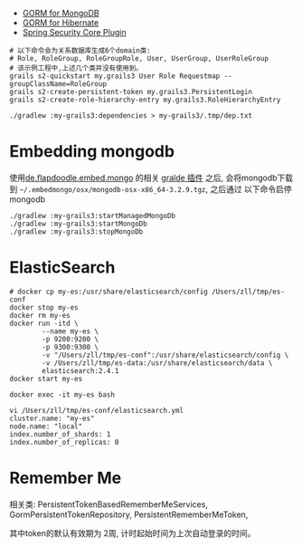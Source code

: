 

* [GORM for MongoDB](http://gorm.grails.org/latest/mongodb/manual/)
* [GORM for Hibernate](http://gorm.grails.org/latest/hibernate/manual/)
* [Spring Security Core Plugin](https://grails-plugins.github.io/grails-spring-security-core/v3/index.html)


```
# 以下命令会为关系数据库生成6个domain类:
# Role, RoleGroup, RoleGroupRole, User, UserGroup, UserRoleGroup
# 该示例工程中,上述几个类并没有使用到。
grails s2-quickstart my.grails3 User Role Requestmap --groupClassName=RoleGroup
grails s2-create-persistent-token my.grails3.PersistentLogin
grails s2-create-role-hierarchy-entry my.grails3.RoleHierarchyEntry

./gradlew :my-grails3:dependencies > my-grails3/.tmp/dep.txt
```

# Embedding mongodb
使用[de.flapdoodle.embed.mongo](https://github.com/flapdoodle-oss/de.flapdoodle.embed.mongo) 
的相关 [gralde 插件](https://github.com/sourcemuse/GradleMongoPlugin) 之后,
会将mongodb下载到 `~/.embedmongo/osx/mongodb-osx-x86_64-3.2.9.tgz`, 之后通过
以下命令启停mongodb

```
./gradlew :my-grails3:startManagedMongoDb
./gradlew :my-grails3:startMongoDb
./gradlew :my-grails3:stopMongoDb
```

# ElasticSearch

```
# docker cp my-es:/usr/share/elasticsearch/config /Users/zll/tmp/es-conf
docker stop my-es
docker rm my-es
docker run -itd \
        --name my-es \
        -p 9200:9200 \
        -p 9300:9300 \
        -v "/Users/zll/tmp/es-conf":/usr/share/elasticsearch/config \
        -v /Users/zll/tmp/es-data:/usr/share/elasticsearch/data \
        elasticsearch:2.4.1
docker start my-es

docker exec -it my-es bash

vi /Users/zll/tmp/es-conf/elasticsearch.yml 
cluster.name: "my-es"
node.name: "local"
index.number_of_shards: 1
index.number_of_replicas: 0

```

# Remember Me

相关类: PersistentTokenBasedRememberMeServices, GormPersistentTokenRepository, PersistentRememberMeToken,
 
其中token的默认有效期为 2周, 计时起始时间为上次自动登录的时间。